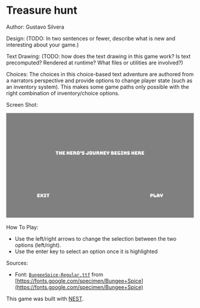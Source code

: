 # Treasure hunt

Author: Gustavo Silvera

Design: (TODO: In two sentences or fewer, describe what is new and interesting about your game.)

Text Drawing: (TODO: how does the text drawing in this game work? Is text precomputed? Rendered at runtime? What files or utilities are involved?)

Choices: The choices in this choice-based text adventure are authored from a narrators perspective and provide options to change player state (such as an inventory system). This makes some game paths only possible with the right combination of inventory/choice options. 

Screen Shot:

![Screen Shot](screenshot.png)

How To Play:

- Use the left/right arrows to change the selection between the two options (left/right). 
- Use the enter key to select an option once it is highlighted

Sources:
- Font: [`BungeeSpice-Regular.ttf`](dist/BungeeSpice-Regular.ttf) from [https://fonts.google.com/specimen/Bungee+Spice](https://fonts.google.com/specimen/Bungee+Spice)


This game was built with [NEST](NEST.md).

